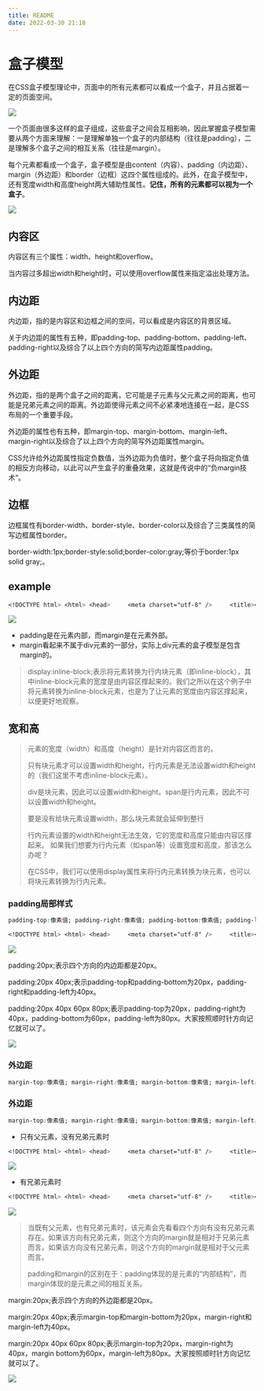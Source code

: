 ```yaml
---
title: README
date: 2022-03-30 21:18
---
```


# 盒子模型

在CSS盒子模型理论中，页面中的所有元素都可以看成一个盒子，并且占据着一定的页面空间。

![](./_image/2022-03-30/c3ac8a22e986d2621aed083e075ecdad.jpg)

一个页面由很多这样的盒子组成，这些盒子之间会互相影响，因此掌握盒子模型需要从两个方面来理解：一是理解单独一个盒子的内部结构（往往是padding），二是理解多个盒子之间的相互关系（往往是margin）。

每个元素都看成一个盒子，盒子模型是由content（内容）、padding（内边距）、margin（外边距）和border（边框）这四个属性组成的。此外，在盒子模型中，还有宽度width和高度height两大辅助性属性。**记住，所有的元素都可以视为一个盒子**。

![](./_image/2022-03-30/8a35c8b7f8a90dd20037e689e2e07e4d.jpg)

## 内容区

内容区有三个属性：width、height和overflow。

当内容过多超出width和height时，可以使用overflow属性来指定溢出处理方法。

## 内边距

内边距，指的是内容区和边框之间的空间，可以看成是内容区的背景区域。

关于内边距的属性有五种，即padding-top、padding-bottom、padding-left、padding-right以及综合了以上四个方向的简写内边距属性padding。


## 外边距

外边距，指的是两个盒子之间的距离，它可能是子元素与父元素之间的距离，也可能是兄弟元素之间的距离。外边距使得元素之间不必紧凑地连接在一起，是CSS布局的一个重要手段。

外边距的属性也有五种，即margin-top、margin-bottom、margin-left、margin-right以及综合了以上四个方向的简写外边距属性margin。


CSS允许给外边距属性指定负数值，当外边距为负值时，整个盒子将向指定负值的相反方向移动，以此可以产生盒子的重叠效果，这就是传说中的“负margin技术”。

## 边框

边框属性有border-width、border-style、border-color以及综合了三类属性的简写边框属性border。

border-width:1px;border-style:solid;border-color:gray;等价于border:1px solid gray;。

## example

```CSS
<!DOCTYPE html> <html> <head>     <meta charset="utf-8" />     <title></title>     <style type="text/css">         div         {             display:inline-block; /*将块元素转换为inline-block元素*/             padding:20px;​​            margin:40px;​​            border:2px solid red;​​            background-color:#FFDEAD;         }     </style> </head> <body>     <div>绿叶学习网</div> </body> </html>
```

![](./_image/2022-03-30/621d9ff42b0f3d7e63a0bb4edcd95902.jpg)

-  padding是在元素内部，而margin是在元素外部。
-  margin看起来不属于div元素的一部分，实际上div元素的盒子模型是包含margin的。

> display:inline-block;表示将元素转换为行内块元素（即inline-block），其中inline-block元素的宽度是由内容区撑起来的。我们之所以在这个例子中将元素转换为inline-block元素，也是为了让元素的宽度由内容区撑起来，以便更好地观察。

## 宽和高
> 元素的宽度（width）和高度（height）是针对内容区而言的。
> 
> 只有块元素才可以设置width和height，行内元素是无法设置width和height的（我们这里不考虑inline-block元素）。
> 
> div是块元素，因此可以设置width和height。span是行内元素，因此不可以设置width和height。
> 
> 要是没有给块元素设置width，那么块元素就会延伸到整行
> 
> 行内元素设置的width和height无法生效，它的宽度和高度只能由内容区撑起来。
> 如果我们想要为行内元素（如span等）设置宽度和高度，那该怎么办呢？
> 
> 在CSS中，我们可以使用display属性来将行内元素转换为块元素，也可以将块元素转换为行内元素。

### padding局部样式
```CSS
padding-top:像素值; padding-right:像素值; padding-bottom:像素值; padding-left:像素值;

<!DOCTYPE html> <html> <head>     <meta charset="utf-8" />     <title></title>     <style type="text/css">         div         {             display:inline-block; /*将块元素转换为inline-block元素*/             padding-top:20px;​​            padding-right:40px;​​            padding-bottom:60px;​​            padding-left:80px;​​            border:2px solid red;             background-color:#FFDEAD;         }     </style> </head> <body>     <div>绿叶学习网</div> </body> </html>
```

![](./_image/2022-03-30/f65abca0e6c7412f528b1fdb678e6fb7.jpg)

padding:20px;表示四个方向的内边距都是20px。

padding:20px 40px;表示padding-top和padding-bottom为20px，padding-right和padding-left为40px。

padding:20px 40px 60px 80px;表示padding-top为20px，padding-right为40px，padding-bottom为60px，padding-left为80px。大家按照顺时针方向记忆就可以了。

![](./_image/2022-03-30/35d776d5cda0420000a51356ce714154.jpg)


### 外边距

```CSS
margin-top:像素值; margin-right:像素值; margin-bottom:像素值; margin-left:像素值;
```

### 外边距

```CSS
margin-top:像素值; margin-right:像素值; margin-bottom:像素值; margin-left:像素值;
```

- 只有父元素，没有兄弟元素时

```CSS
<!DOCTYPE html> <html> <head>     <meta charset="utf-8" />     <title></title>     <style type="text/css">         #father         {             display: inline-block; /*将块元素转换为inline-block元素*/             border:1px solid blue;         }         #son         {             display:inline-block; /*将块元素转换为inline-block元素*/             padding:20px;             margin-top:20px;​​            margin-right:40px;​​            margin-bottom:60px;​​            margin-left:80px;​​            border:1px solid red;             background-color:#FFDEAD;         }     </style> </head> <body>     <div id="father">         <div id="son">绿叶学习网</div>     </div> </body> </html>
```

![](./_image/2022-03-30/a0de732fcde4250d6a198c3265c4fd87.jpg)


- 有兄弟元素时

```CSS
<!DOCTYPE html> <html> <head>     <meta charset="utf-8" />     <title></title>     <style type="text/css">         #father         {             display: inline-block; /*将块元素转换为inline-block元素*/             border:1px solid blue;         }         #son         {             display:inline-block;/*将块元素转换为inline-block元素*/             padding:20px;             margin-top:20px;​​            margin-right:40px;​​            margin-bottom:60px;​​            margin-left:80px;​​            border:1px solid red;             background-color:#FFDEAD;         }         .brother         {             height:50px;             background-color:lightskyblue;         }     </style> </head> <body>     <div id="father">         <div class="brother"></div>         <div id="son">绿叶学习网</div>         <div class="brother"></div>     </div> </body> </html>
```

![](./_image/2022-03-30/85466d0f231647c0e49c492d6d5d29f0.jpg)

> 当既有父元素，也有兄弟元素时，该元素会先看看四个方向有没有兄弟元素存在。如果该方向有兄弟元素，则这个方向的margin就是相对于兄弟元素而言。如果该方向没有兄弟元素，则这个方向的margin就是相对于父元素而言。
> 
> padding和margin的区别在于：padding体现的是元素的“内部结构”，而margin体现的是元素之间的相互关系。

margin:20px;表示四个方向的外边距都是20px。

margin:20px 40px;表示margin-top和margin-bottom为20px，margin-right和margin-left为40px。

margin:20px 40px 60px 80px;表示margin-top为20px，margin-right为40px，margin bottom为60px，margin-left为80px。大家按照顺时针方向记忆就可以了。

![](./_image/2022-03-30/1858e5dcd22b478233a7eb61585c1306.jpg)

